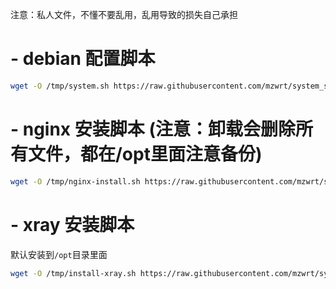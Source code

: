 注意：私人文件，不懂不要乱用，乱用导致的损失自己承担
# - debian 配置脚本
   ```bash
   wget -O /tmp/system.sh https://raw.githubusercontent.com/mzwrt/system_script/refs/heads/main/debian/system.sh && bash /tmp/system.sh && rm -f /tmp/system.sh
```

# - nginx 安装脚本 (注意：卸载会删除所有文件，都在/opt里面注意备份)
   ```bash
   wget -O /tmp/nginx-install.sh https://raw.githubusercontent.com/mzwrt/system_script/refs/heads/main/nginx/nginx-install.sh && bash /tmp/nginx-install.sh && rm -f /tmp/nginx-install.sh
```

# - xray 安装脚本
默认安装到`/opt`目录里面
   ```bash
   wget -O /tmp/install-xray.sh https://raw.githubusercontent.com/mzwrt/system_script/refs/heads/main/xray/install-xray.sh && bash /tmp/install-xray.sh && rm -f /tmp/install-xray.sh
```
